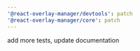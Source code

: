```yaml
---
'@react-overlay-manager/devtools': patch
'@react-overlay-manager/core': patch
---
```


add more tests, update documentation
